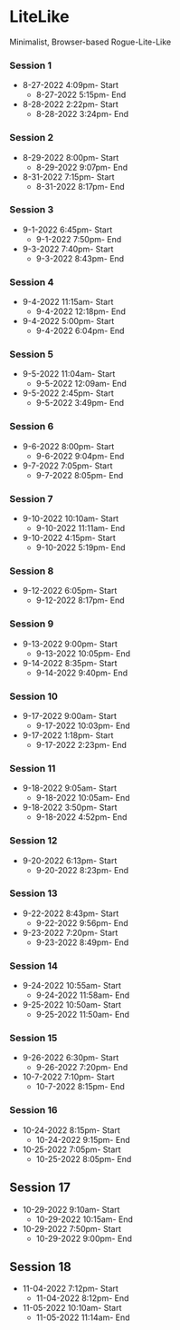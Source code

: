 # LiteLike
 Minimalist, Browser-based Rogue-Lite-Like

### Session 1
* 8-27-2022 4:09pm- Start
  * 8-27-2022 5:15pm- End
* 8-28-2022 2:22pm- Start
  * 8-28-2022 3:24pm- End

### Session 2
* 8-29-2022 8:00pm- Start
  * 8-29-2022 9:07pm- End
* 8-31-2022 7:15pm- Start
  * 8-31-2022 8:17pm- End

### Session 3
* 9-1-2022 6:45pm- Start
  * 9-1-2022 7:50pm- End
* 9-3-2022 7:40pm- Start
  * 9-3-2022 8:43pm- End

### Session 4
* 9-4-2022 11:15am- Start
  * 9-4-2022 12:18pm- End
* 9-4-2022  5:00pm- Start
  * 9-4-2022  6:04pm- End

### Session 5
* 9-5-2022 11:04am- Start
  * 9-5-2022 12:09am- End
* 9-5-2022  2:45pm- Start
  * 9-5-2022  3:49pm- End

### Session 6
* 9-6-2022 8:00pm- Start
  * 9-6-2022 9:04pm- End
* 9-7-2022 7:05pm- Start
  * 9-7-2022 8:05pm- End

### Session 7
* 9-10-2022 10:10am- Start
  * 9-10-2022 11:11am- End
* 9-10-2022  4:15pm- Start
  * 9-10-2022  5:19pm- End

### Session 8
* 9-12-2022 6:05pm- Start
  * 9-12-2022 8:17pm- End

### Session 9
* 9-13-2022  9:00pm- Start
  * 9-13-2022 10:05pm- End
* 9-14-2022  8:35pm- Start
  * 9-14-2022  9:40pm- End

### Session 10
* 9-17-2022  9:00am- Start
  * 9-17-2022 10:03pm- End
* 9-17-2022  1:18pm- Start
  * 9-17-2022  2:23pm- End

### Session 11
* 9-18-2022  9:05am- Start
  * 9-18-2022 10:05am- End
* 9-18-2022  3:50pm- Start
  * 9-18-2022  4:52pm- End

### Session 12
* 9-20-2022 6:13pm- Start
  * 9-20-2022 8:23pm- End

### Session 13
* 9-22-2022 8:43pm- Start
  * 9-22-2022 9:56pm- End
* 9-23-2022 7:20pm- Start
  * 9-23-2022 8:49pm- End

### Session 14
* 9-24-2022 10:55am- Start
  * 9-24-2022 11:58am- End
* 9-25-2022 10:50am- Start
  * 9-25-2022 11:50am- End

### Session 15
* 9-26-2022 6:30pm- Start
  * 9-26-2022 7:20pm- End
* 10-7-2022 7:10pm- Start
  * 10-7-2022 8:15pm- End

### Session 16
* 10-24-2022 8:15pm- Start
  * 10-24-2022 9:15pm- End
* 10-25-2022 7:05pm- Start
  * 10-25-2022 8:05pm- End

## Session 17
* 10-29-2022  9:10am- Start
  * 10-29-2022 10:15am- End
* 10-29-2022  7:50pm- Start
  * 10-29-2022  9:00pm- End

## Session 18
* 11-04-2022  7:12pm- Start
  * 11-04-2022  8:12pm- End
* 11-05-2022 10:10am- Start
  * 11-05-2022 11:14am- End
